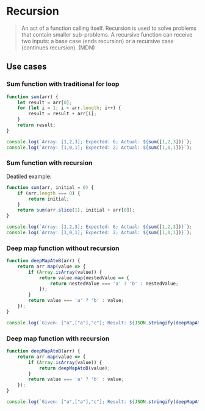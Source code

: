 # Recursion

> An act of a function calling itself. Recursion is used to solve problems that contain smaller sub-problems. A recursive function can receive two inputs: a base case (ends recursion) or a recursive case (continues recursion). (MDN)

## Use cases

### Sum function with traditional for loop

```javascript runnable
function sum(arr) {
    let result = arr[0];
    for (let i = 1; i < arr.length; i++) {
        result = result + arr[i];
    }
    return result;
}

console.log(`Array: [1,2,3]; Expected: 6; Actual: ${sum([1,2,3])}`);
console.log(`Array: [1,0,1]; Expected: 2; Actual: ${sum([1,0,1])}`);
```

### Sum function with recursion

Deatiled example: 
```javascript runnable
function sum(arr, initial = 0) {
    if (arr.length === 0) {
        return initial;
    }
    return sum(arr.slice(1), initial + arr[0]);
}

console.log(`Array: [1,2,3]; Expected: 6; Actual: ${sum([1,2,3])}`);
console.log(`Array: [1,0,1]; Expected: 2; Actual: ${sum([1,0,1])}`);
```

### Deep map function without recursion

```javascript runnable
function deepMapAtoB(arr) {
    return arr.map(value => {
        if (Array.isArray(value)) {
            return value.map(nestedValue => {
                return nestedValue === 'a' ? 'b' : nestedValue;
            });
        }
        return value === 'a' ? 'b' : value;
    });
}

console.log(`Given: ["a",["a"],"c"]; Result: ${JSON.stringify(deepMapAtoB(["a",["a"],"c"]))}`);
```

### Deep map function with recursion

```javascript runnable
function deepMapAtoB(arr) {
    return arr.map(value => {
        if (Array.isArray(value)) {
            return deepMapAtoB(value);
        }
        return value === 'a' ? 'b' : value;
    });
}

console.log(`Given: ["a",["a"],"c"]; Result: ${JSON.stringify(deepMapAtoB(["a",["a"],"c"]))}`);
```
